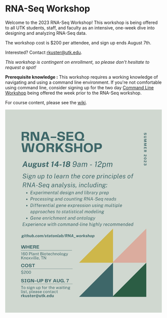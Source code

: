 # RNA-Seq Workshop

Welcome to the 2023 RNA-Seq Workshop! This workshop is being offered to all UTK students, staff, and faculty as an intensive, one-week dive into designing and analyzing RNA-Seq data.

The workshop cost is $200 per attendee, and sign up ends August 7th.

Interested? Contact rkuster@utk.edu.

*This workshop is contingent on enrollment, so please don't hesitate to request a spot!*

**Prerequisite knowledge :** This workshop requires a working knowledge of navigating and using a command line environment. If you're not comfortable using command line, consider signing up for the two day [Command Line Workshop](https://github.com/statonlab/CLI_workshop) being offered the week prior to the RNA-Seq workshop.

For course content, please see the [wiki](https://github.com/statonlab/RNA_workshop/wiki).

![flyer](images/rnaseq_workshop.png)
